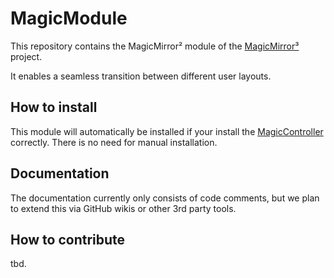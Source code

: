 # MagicModule
This repository contains the MagicMirror² module of the [MagicMirror³](https://github.com/MagicMirror-3) project.

It enables a seamless transition between different user layouts.

## How to install
This module will automatically be installed if your install the [MagicController](https://github.com/MagicMirror-3/MagicController) correctly.
There is no need for manual installation.

## Documentation
The documentation currently only consists of code comments, but we plan to extend this via GitHub wikis or other 3rd party tools.

## How to contribute
tbd.